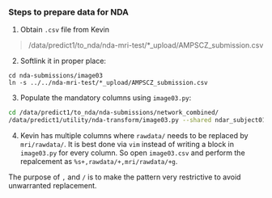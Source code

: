 ### Steps to prepare data for NDA


1. Obtain `.csv` file from Kevin

> /data/predict1/to_nda/nda-mri-test/*_upload/AMPSCZ_submission.csv


2. Softlink it in proper place:

```
cd nda-submissions/image03
ln -s ../../nda-mri-test/*_upload/AMPSCZ_submission.csv
```


3. Populate the mandatory columns using `image03.py`:

```bash
cd /data/predict1/to_nda/nda-submissions/network_combined/
/data/predict1/utility/nda-transform/image03.py --shared ndar_subject01.csv -o image03.csv --root /data/predict1/data_from_nda/ --template "Pr*/PHOENIX/GENERAL/*/processed/*/surveys/*.Pr*.json" --data ../image03/AMPSCZ_submission.csv --dict image03 --version 03
```


4. Kevin has multiple columns where `rawdata/` needs to be replaced by `mri/rawdata/`. It is best done via `vim` instead of writing a block in `image03.py` for every column. So open `image03.csv` and perform the repalcement as `%s+,rawdata/+,mri/rawdata/+g`.

The purpose of `,` and `/` is to make the pattern very restrictive to avoid unwarranted replacement.

